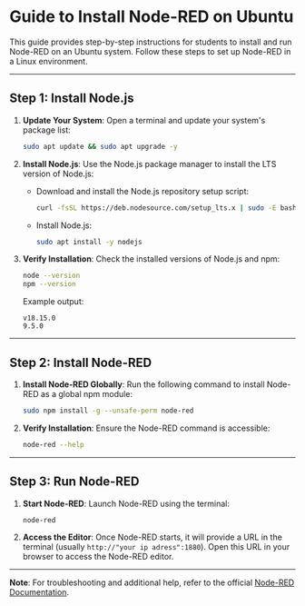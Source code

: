 # Guide to Install Node-RED on Ubuntu

This guide provides step-by-step instructions for students to install and run Node-RED on an Ubuntu system. Follow these steps to set up Node-RED in a Linux environment.

---

## Step 1: Install Node.js
1. **Update Your System**:
   Open a terminal and update your system's package list:
   ```bash
   sudo apt update && sudo apt upgrade -y
   ```

2. **Install Node.js**:
   Use the Node.js package manager to install the LTS version of Node.js:

   - Download and install the Node.js repository setup script:
     ```bash
     curl -fsSL https://deb.nodesource.com/setup_lts.x | sudo -E bash -
     ```

   - Install Node.js:
     ```bash
     sudo apt install -y nodejs
     ```

3. **Verify Installation**:
   Check the installed versions of Node.js and npm:
   ```bash
   node --version
   npm --version
   ```
   Example output:
   ```
   v18.15.0
   9.5.0
   ```

---

## Step 2: Install Node-RED
1. **Install Node-RED Globally**:
   Run the following command to install Node-RED as a global npm module:
   ```bash
   sudo npm install -g --unsafe-perm node-red
   ```

2. **Verify Installation**:
   Ensure the Node-RED command is accessible:
   ```bash
   node-red --help
   ```

---

## Step 3: Run Node-RED
1. **Start Node-RED**:
   Launch Node-RED using the terminal:
   ```bash
   node-red
   ```

2. **Access the Editor**:
   Once Node-RED starts, it will provide a URL in the terminal (usually `http://"your ip adress":1880`). Open this URL in your browser to access the Node-RED editor.

---

**Note**: For troubleshooting and additional help, refer to the official [Node-RED Documentation](https://nodered.org/docs/getting-started/).
